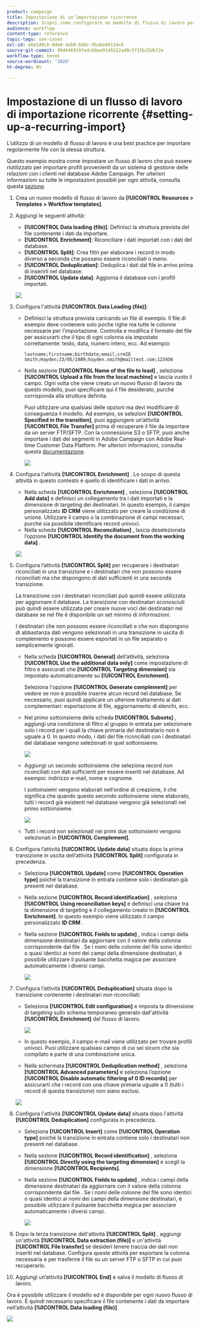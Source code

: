 ```yaml
---
product: campaign
title: Impostazione di un’importazione ricorrente
description: Scopri come configurare un modello di flusso di lavoro per le importazioni ricorrenti.
audience: workflow
content-type: reference
topic-tags: use-cases
exl-id: e6e140cb-8de0-4ab9-bddc-95abe04124c6
source-git-commit: 98d646919fedc66ee9145522ad0c5f15b25dbf2e
workflow-type: tm+mt
source-wordcount: '1020'
ht-degree: 0%

---
```


# Impostazione di un flusso di lavoro di importazione ricorrente {#setting-up-a-recurring-import}

L’utilizzo di un modello di flusso di lavoro è una best practice per importare regolarmente file con la stessa struttura.

Questo esempio mostra come impostare un flusso di lavoro che può essere riutilizzato per importare profili provenienti da un sistema di gestione delle relazioni con i clienti nel database Adobe Campaign. Per ulteriori informazioni su tutte le impostazioni possibili per ogni attività, consulta questa [sezione](../../workflow/using/about-activities.md).

1. Crea un nuovo modello di flusso di lavoro da **[!UICONTROL Resources > Templates > Workflow templates]**.
1. Aggiungi le seguenti attività:

   * **[!UICONTROL Data loading (file)]**: Definisci la struttura prevista del file contenente i dati da importare.
   * **[!UICONTROL Enrichment]**: Riconciliare i dati importati con i dati del database.
   * **[!UICONTROL Split]**: Crea filtri per elaborare i record in modo diverso a seconda che possano essere riconciliati o meno.
   * **[!UICONTROL Deduplication]**: Deduplica i dati dal file in arrivo prima di inserirli nel database.
   * **[!UICONTROL Update data]**: Aggiorna il database con i profili importati.

   ![](assets/import_template_example0.png)

1. Configura l&#39;attività **[!UICONTROL Data Loading (file)]**:

   * Definisci la struttura prevista caricando un file di esempio. Il file di esempio deve contenere solo poche righe ma tutte le colonne necessarie per l’importazione. Controlla e modifica il formato del file per assicurarti che il tipo di ogni colonna sia impostato correttamente: testo, data, numero intero, ecc. Ad esempio:

      ```
      lastname;firstname;birthdate;email;crmID
      Smith;Hayden;23/05/1989;hayden.smith@mailtest.com;123456
      ```

   * Nella sezione **[!UICONTROL Name of the file to load]** , seleziona **[!UICONTROL Upload a file from the local machine]** e lascia vuoto il campo. Ogni volta che viene creato un nuovo flusso di lavoro da questo modello, puoi specificare qui il file desiderato, purché corrisponda alla struttura definita.

      Puoi utilizzare una qualsiasi delle opzioni ma devi modificare di conseguenza il modello. Ad esempio, se selezioni **[!UICONTROL Specified in the transition]**, puoi aggiungere un’attività **[!UICONTROL File Transfer]** prima di recuperare il file da importare da un server FTP/SFTP. Con la connessione S3 o SFTP, puoi anche importare i dati dei segmenti in Adobe Campaign con Adobe Real-time Customer Data Platform. Per ulteriori informazioni, consulta questa [documentazione](https://experienceleague.adobe.com/docs/experience-platform/destinations/catalog/email-marketing/adobe-campaign.html).

      ![](assets/import_template_example1.png)

1. Configura l&#39;attività **[!UICONTROL Enrichment]** . Lo scopo di questa attività in questo contesto è quello di identificare i dati in arrivo.

   * Nella scheda **[!UICONTROL Enrichment]** , seleziona **[!UICONTROL Add data]** e definisci un collegamento tra i dati importati e la dimensione di targeting dei destinatari. In questo esempio, il campo personalizzato **ID CRM** viene utilizzato per creare la condizione di unione. Utilizzare il campo o la combinazione di campi necessari, purché sia possibile identificare record univoci.
   * Nella scheda **[!UICONTROL Reconciliation]** , lascia deselezionata l’opzione **[!UICONTROL Identify the document from the working data]** .

   ![](assets/import_template_example2.png)

1. Configura l’attività **[!UICONTROL Split]** per recuperare i destinatari riconciliati in una transizione e i destinatari che non possono essere riconciliati ma che dispongono di dati sufficienti in una seconda transizione.

   La transizione con i destinatari riconciliati può quindi essere utilizzata per aggiornare il database. La transizione con destinatari sconosciuti può quindi essere utilizzata per creare nuove voci dei destinatari nel database se nel file è disponibile un set minimo di informazioni.

   I destinatari che non possono essere riconciliati e che non dispongono di abbastanza dati vengono selezionati in una transizione in uscita di complemento e possono essere esportati in un file separato o semplicemente ignorati.

   * Nella scheda **[!UICONTROL General]** dell’attività, seleziona **[!UICONTROL Use the additional data only]** come impostazione di filtro e assicurati che **[!UICONTROL Targeting dimension]** sia impostato automaticamente su **[!UICONTROL Enrichment]**.

      Seleziona l&#39;opzione **[!UICONTROL Generate complement]** per vedere se non è possibile inserire alcun record nel database. Se necessario, puoi quindi applicare un ulteriore trattamento ai dati complementari: esportazione di file, aggiornamento di elenchi, ecc.

   * Nel primo sottoinsieme della scheda **[!UICONTROL Subsets]** , aggiungi una condizione di filtro al gruppo in entrata per selezionare solo i record per i quali la chiave primaria del destinatario non è uguale a 0. In questo modo, i dati del file riconciliati con i destinatari del database vengono selezionati in quel sottoinsieme.

      ![](assets/import_template_example3.png)

   * Aggiungi un secondo sottoinsieme che seleziona record non riconciliati con dati sufficienti per essere inseriti nel database. Ad esempio: indirizzo e-mail, nome e cognome.

      I sottoinsiemi vengono elaborati nell’ordine di creazione, il che significa che quando questo secondo sottoinsieme viene elaborato, tutti i record già esistenti nel database vengono già selezionati nel primo sottoinsieme.

      ![](assets/import_template_example3_2.png)

   * Tutti i record non selezionati nei primi due sottoinsiemi vengono selezionati in **[!UICONTROL Complement]**.

1. Configura l’attività **[!UICONTROL Update data]** situata dopo la prima transizione in uscita dell’attività **[!UICONTROL Split]** configurata in precedenza.

   * Seleziona **[!UICONTROL Update]** come **[!UICONTROL Operation type]** poiché la transizione in entrata contiene solo i destinatari già presenti nel database.
   * Nella sezione **[!UICONTROL Record identification]** , seleziona **[!UICONTROL Using reconciliation keys]** e definisci una chiave tra la dimensione di targeting e il collegamento creato in **[!UICONTROL Enrichment]**. In questo esempio viene utilizzato il campo personalizzato **ID CRM** .
   * Nella sezione **[!UICONTROL Fields to update]** , indica i campi della dimensione destinatari da aggiornare con il valore della colonna corrispondente dal file . Se i nomi delle colonne del file sono identici o quasi identici ai nomi dei campi della dimensione destinatari, è possibile utilizzare il pulsante bacchetta magica per associare automaticamente i diversi campi.

      ![](assets/import_template_example6.png)

1. Configura l’attività **[!UICONTROL Deduplication]** situata dopo la transizione contenente i destinatari non riconciliati:

   * Seleziona **[!UICONTROL Edit configuration]** e imposta la dimensione di targeting sullo schema temporaneo generato dall&#39;attività **[!UICONTROL Enrichment]** del flusso di lavoro.

      ![](assets/import_template_example4.png)

   * In questo esempio, il campo e-mail viene utilizzato per trovare profili univoci. Puoi utilizzare qualsiasi campo di cui sei sicuro che sia compilato e parte di una combinazione unica.
   * Nella schermata **[!UICONTROL Deduplication method]** , seleziona **[!UICONTROL Advanced parameters]** e seleziona l’opzione **[!UICONTROL Disable automatic filtering of 0 ID records]** per assicurarti che i record con una chiave primaria uguale a 0 (tutti i record di questa transizione) non siano esclusi.

   ![](assets/import_template_example7.png)

1. Configura l&#39;attività **[!UICONTROL Update data]** situata dopo l&#39;attività **[!UICONTROL Deduplication]** configurata in precedenza.

   * Seleziona **[!UICONTROL Insert]** come **[!UICONTROL Operation type]** poiché la transizione in entrata contiene solo i destinatari non presenti nel database.
   * Nella sezione **[!UICONTROL Record identification]** , seleziona **[!UICONTROL Directly using the targeting dimension]** e scegli la dimensione **[!UICONTROL Recipients]**.
   * Nella sezione **[!UICONTROL Fields to update]** , indica i campi della dimensione destinatari da aggiornare con il valore della colonna corrispondente dal file . Se i nomi delle colonne del file sono identici o quasi identici ai nomi dei campi della dimensione destinatari, è possibile utilizzare il pulsante bacchetta magica per associare automaticamente i diversi campi.

      ![](assets/import_template_example8.png)

1. Dopo la terza transizione dell&#39;attività **[!UICONTROL Split]** , aggiungi un&#39;attività **[!UICONTROL Data extraction (file)]** e un&#39;attività **[!UICONTROL File transfer]** se desideri tenere traccia dei dati non inseriti nel database. Configura queste attività per esportare la colonna necessaria e per trasferire il file su un server FTP o SFTP in cui puoi recuperarlo.
1. Aggiungi un’attività **[!UICONTROL End]** e salva il modello di flusso di lavoro.

Ora è possibile utilizzare il modello ed è disponibile per ogni nuovo flusso di lavoro. È quindi necessario specificare il file contenente i dati da importare nell’attività **[!UICONTROL Data loading (file)]**.

![](assets/import_template_example9.png)
